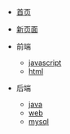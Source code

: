 <!---->

- [首页](/)
- [新页面](guide)

- 前端
  - [javascript](front/javascript/)
  - [html](front/html/)

- 后端
  - [java](/backend/java/)
  - [web](/back/java%20web/)
  - [mysql](/back/mysql/)